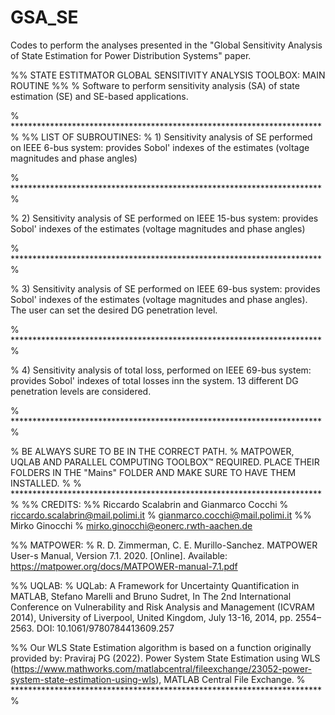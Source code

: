 # GSA_SE
Codes to perform the analyses presented in the "Global Sensitivity Analysis of State Estimation for Power Distribution Systems" paper.

%% STATE ESTITMATOR GLOBAL SENSITIVITY ANALYSIS TOOLBOX: MAIN ROUTINE %%
% Software to perform sensitivity analysis (SA) of state estimation (SE) and SE-based applications. 

% *********************************************************************** %
%% LIST OF SUBROUTINES:
% 1) Sensitivity analysis of SE performed on IEEE 6-bus system: provides Sobol' indexes of the estimates (voltage magnitudes and phase angles)

% *********************************************************************** %

% 2) Sensitivity analysis of SE performed on IEEE 15-bus system: provides Sobol' indexes of the estimates (voltage magnitudes and phase angles)

% *********************************************************************** %

% 3) Sensitivity analysis of SE performed on IEEE 69-bus system: provides Sobol' indexes of the estimates (voltage magnitudes and phase angles). The user can set the desired DG penetration level.

% *********************************************************************** %

% 4) Sensitivity analysis of total loss, performed on IEEE 69-bus system: provides Sobol' indexes of total losses inn the system. 13 different DG penetration levels are considered.

% *********************************************************************** %

% BE ALWAYS SURE TO BE IN THE CORRECT PATH.
% MATPOWER, UQLAB AND PARALLEL COMPUTING TOOLBOX™ REQUIRED. PLACE THEIR FOLDERS IN THE "Mains" FOLDER AND MAKE SURE TO HAVE THEM INSTALLED.
% 
% *********************************************************************** %
%% CREDITS:
%% Riccardo Scalabrin and Gianmarco Cocchi
%    riccardo.scalabrin@mail.polimi.it
%    gianmarco.cocchi@mail.polimi.it
%% Mirko Ginocchi 
%    mirko.ginocchi@eonerc.rwth-aachen.de

%% MATPOWER: 
%   R. D. Zimmerman, C. E. Murillo-Sanchez. MATPOWER User-s Manual, Version 7.1. 2020. [Online]. Available: https://matpower.org/docs/MATPOWER-manual-7.1.pdf

%% UQLAB: 
%   UQLab: A Framework for Uncertainty Quantification in MATLAB, Stefano Marelli and Bruno Sudret, In The 2nd International Conference on Vulnerability and Risk Analysis and Management (ICVRAM 2014), University of Liverpool, United Kingdom, July 13-16, 2014, pp. 2554–2563. DOI: 10.1061/9780784413609.257

%% Our WLS State Estimation algorithm is based on a function originally provided by: Praviraj PG (2022). Power System State Estimation using WLS (https://www.mathworks.com/matlabcentral/fileexchange/23052-power-system-state-estimation-using-wls), MATLAB Central File Exchange.
% *********************************************************************** %
